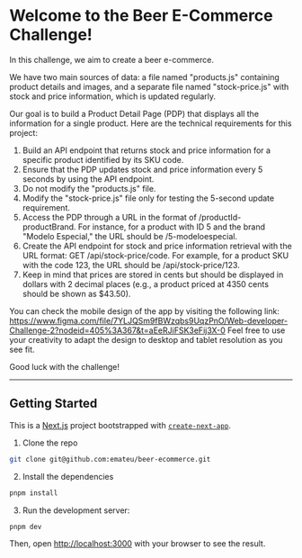 # Welcome to the Beer E-Commerce Challenge!

In this challenge, we aim to create a beer e-commerce.

We have two main sources of data: a file named "products.js" containing product details and
images, and a separate file named "stock-price.js" with stock and price information, which is
updated regularly.

Our goal is to build a Product Detail Page (PDP) that displays all the information for a single product. Here are the technical requirements for this project:

1. Build an API endpoint that returns stock and price information for a specific product
   identified by its SKU code.
2. Ensure that the PDP updates stock and price information every 5 seconds by using the
   API endpoint.
3. Do not modify the "products.js" file.
4. Modify the "stock-price.js" file only for testing the 5-second update requirement.
5. Access the PDP through a URL in the format of /productId-productBrand. For instance,
   for a product with ID 5 and the brand "Modelo Especial," the URL should be /5-modeloespecial.
6. Create the API endpoint for stock and price information retrieval with the URL format:
   GET /api/stock-price/code. For example, for a product SKU with the code 123, the URL
   should be /api/stock-price/123.
7. Keep in mind that prices are stored in cents but should be displayed in dollars with 2
   decimal places (e.g., a product priced at 4350 cents should be shown as $43.50).

You can check the mobile design of the app by visiting the following link:
https://www.figma.com/file/7YLJQSm9fBWzqbs9UqzPnO/Web-developer-Challenge-2?nodeid=405%3A367&t=aEeRJiFSK3eFij3X-0
Feel free to use your creativity to adapt the design to desktop and tablet resolution as you see
fit.

Good luck with the challenge!

---

## Getting Started

This is a [Next.js](https://nextjs.org/) project bootstrapped with [`create-next-app`](https://github.com/vercel/next.js/tree/canary/packages/create-next-app).

1. Clone the repo

```bash
git clone git@github.com:emateu/beer-ecommerce.git
```

2. Install the dependencies

```bash
pnpm install
```

3. Run the development server:

```bash
pnpm dev
```

Then, open [http://localhost:3000](http://localhost:3000) with your browser to see the result.

